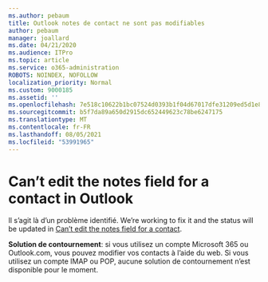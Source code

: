 ```yaml
---
ms.author: pebaum
title: Outlook notes de contact ne sont pas modifiables
author: pebaum
manager: joallard
ms.date: 04/21/2020
ms.audience: ITPro
ms.topic: article
ms.service: o365-administration
ROBOTS: NOINDEX, NOFOLLOW
localization_priority: Normal
ms.custom: 9000185
ms.assetid: ''
ms.openlocfilehash: 7e518c10622b1bc07524d0393b1f04d67017dfe31209ed5d1e8283b7fc14917b
ms.sourcegitcommit: b5f7da89a650d2915dc652449623c78be6247175
ms.translationtype: MT
ms.contentlocale: fr-FR
ms.lasthandoff: 08/05/2021
ms.locfileid: "53991965"
---
```

# <a name="cant-edit-the-notes-field-for-a-contact-in-outlook"></a>Can’t edit the notes field for a contact in Outlook
Il s’agit là d’un problème identifié. We’re working to fix it and the status will be updated in [Can’t edit the notes field for a contact](https://support.office.com/article/fb8394ce-04ce-48b5-bae4-be46f77f10fe).

**Solution de contournement**: si vous utilisez un compte Microsoft 365 ou Outlook.com, vous pouvez modifier vos contacts à l’aide du web. Si vous utilisez un compte IMAP ou POP, aucune solution de contournement n’est disponible pour le moment.